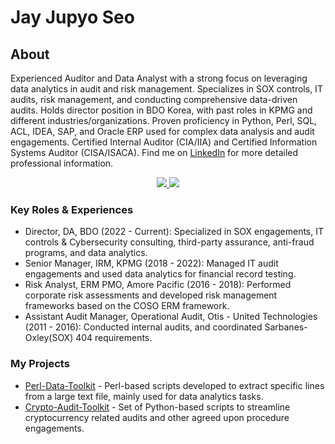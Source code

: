 # Jay Jupyo Seo

## About
Experienced Auditor and Data Analyst with a strong focus on leveraging data analytics in audit and risk management. Specializes in SOX controls, IT audits, risk management, and conducting comprehensive data-driven audits. Holds director position in BDO Korea, with past roles in KPMG and different industries/organizations. Proven proficiency in Python, Perl, SQL, ACL, IDEA, SAP, and Oracle ERP used for complex data analysis and audit engagements. Certified Internal Auditor (CIA/IIA) and Certified Information Systems Auditor (CISA/ISACA). Find me on [LinkedIn](https://www.linkedin.com/in/jupyoseo/) for more detailed professional information.

<p align='center'>
   <a href="https://www.linkedin.com/in/jupyoseo/">
       <img src="https://img.shields.io/badge/linkedin-%230077B5.svg?&style=for-the-badge&logo=linkedin&logoColor=white"/>
   </a>
   <a href="https://t.me/jxs1231">
       <img src="https://img.shields.io/badge/Telegram-2CA5E0?style=for-the-badge&logo=telegram&logoColor=white"/>
   </a>
</p>

### Key Roles & Experiences
- Director, DA, BDO (2022 - Current): Specialized in SOX engagements, IT controls & Cybersecurity consulting, third-party assurance, anti-fraud programs, and data analytics.
- Senior Manager, IRM, KPMG (2018 - 2022): Managed IT audit engagements and used data analytics for financial record testing.
- Risk Analyst, ERM PMO, Amore Pacific (2016 - 2018): Performed corporate risk assessments and developed risk management frameworks based on the COSO ERM framework.
- Assistant Audit Manager, Operational Audit, Otis - United Technologies (2011 - 2016): Conducted internal audits, and coordinated Sarbanes-Oxley(SOX) 404 requirements.

### My Projects
* [Perl-Data-Toolkit](https://github.com/jpseo84/PerlDataToolKit) - Perl-based scripts developed to extract specific lines from a large text file, mainly used for data analytics tasks.
* [Crypto-Audit-Toolkit](https://github.com/jpseo84/CryptoAuditToolKit) - Set of Python-based scripts to streamline cryptocurrency related audits and other agreed upon procedure engagements.
